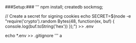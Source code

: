 ###Setup:###
'''
npm install;
createdb sockmsg;

// Create a secret for signing cookies
echo SECRET=$(node -e "require('crypto').random
Bytes(48, function(ex, buf) { console.log(buf.toString('hex')) });") >> .env

echo \*.env >> .gitignore
'''
a

